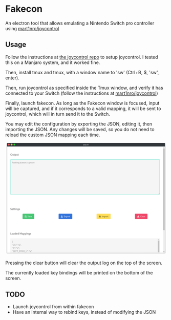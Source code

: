 # Fakecon

An electron tool that allows emulating a Nintendo Switch pro controller using [mart1nro/joycontrol](https://github.com/mart1nro/joycontrol)

## Usage

Follow the instructions at [the joycontrol repo](https://github.com/mart1nro/joycontrol) to setup joycontrol. I tested this on a Manjaro system, and it worked fine.

Then, install tmux and tmux, with a window name to 'sw' (Ctrl+B, $, 'sw', enter).

Then, run joycontrol as specified inside the Tmux window, and verify it has connected to your Switch (follow the instructions at [mart1nro/joycontrol](https://github.com/mart1nro/joycontrol))

Finally, launch fakecon. As long as the Fakecon window is focused, input will be captured, and if it corresponds to a valid mapping, it will be sent to joycontrol, which will in turn send it to the Switch.

You may edit the configuration by exporting the JSON, editing it, then importing the JSON. Any changes will be saved, so you do not need to reload the custom JSON mapping each time.

![Image of Application](sc.png)

Pressing the clear button will clear the output log on the top of the screen.

The currently loaded key bindings will be printed on the bottom of the screen.

## TODO

- Launch joycontrol from within fakecon
- Have an internal way to rebind keys, instead of modifying the JSON
